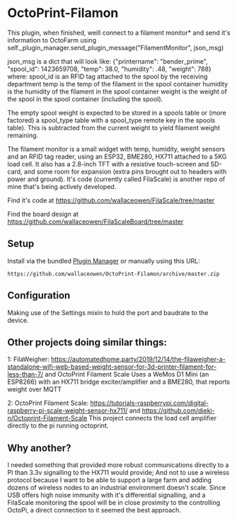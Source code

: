 # OctoPrint-Filamon

This plugin, when finished, weill connect to a filament monitor* and send it's information to OctoFarm using self._plugin_manager.send_plugin_message("FilamentMonitor", json_msg)

json_msg is a dict that will look like: {"printername": "bender_prime", "spool_id": 1423659708, "temp": 38.0, "humidity": .48, "weight": 788}
where:
   spool_id is an RFID tag attached to the spool by the receiving department
   temp is the temp of the filament in the spool container
   humidity is the humidity of the filament in the spool container
   weight is the weight of the spool in the spool container (including the spool).

The empty spool weight is expected to be stored in a spools table or (more factored) a spool_type table with a spool_type remote key in the spools table).  This is subtracted from the current weight to yield filament weight remaining.

The filament monitor is a small widget with temp, humidity, weight sensors and an RFID tag reader, using an ESP32, BME280, HX711 attached to a 5KG load cell.  It also has a 2.8-inch TFT with a resistive touch-screen and SD-card, and some room for expansion (extra pins brought out to headers with power and ground).  It's code (currently called FilaScale) is another repo of mine that's being actively developed.

Find it's code at https://github.com/wallaceowen/FilaScale/tree/master

Find the board design at https://github.com/wallaceowen/FilaScaleBoard/tree/master

## Setup

Install via the bundled [Plugin Manager](https://docs.octoprint.org/en/master/bundledplugins/pluginmanager.html)
or manually using this URL:

    https://github.com/wallaceowen/OctoPrint-Filamon/archive/master.zip


## Configuration

Making use of the Settings mixin to hold the port and baudrate to the device.

## Other projects doing similar things:

1: FilaWeigher: https://automatedhome.party/2019/12/14/the-filaweigher-a-standalone-wifi-web-based-weight-sensor-for-3d-printer-filament-for-less-than-7/ and OctoPrint Filament Scale
Uses a WeMos D1 Mini (an ESP8266) with an HX711 bridge exciter/amplifier and a BME280, that reports weight over MQTT

2: OctoPrint Filament Scale: https://tutorials-raspberrypi.com/digital-raspberry-pi-scale-weight-sensor-hx711/ and https://github.com/dieki-n/Octoprint-Filament-Scale
This project connects the load cell amplifier directly to the pi running octoprint.


## Why another?
I needed something that provided more robust communications directly to a PI than 3.3v signalling to the HX711 would provide; And not to use a wireless protocol because I want to be able to support a large farm and adding dozens of wireless nodes to an industrial environment doesn't scale.  Since USB offers high noise immunity with it's differential signalling, and a FilaScale monitoring the spool will be in close proximity to the controlling OctoPi, a direct connection to it seemed the best approach.
